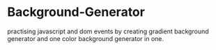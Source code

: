 # Background-Generator

practising javascript and dom events by creating gradient background generator and one color background generator in one.
